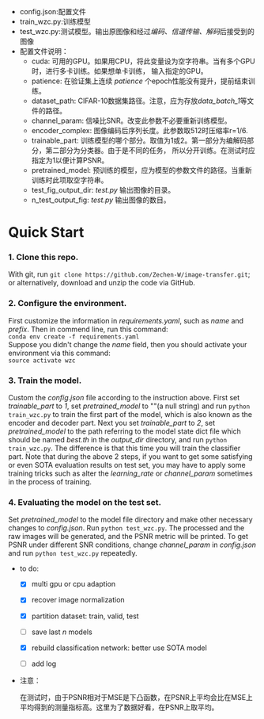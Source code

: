 - config.json:配置文件
- train_wzc.py:训练模型
- test_wzc.py:测试模型。输出原图像和经过*编码、信道传输、解码*后接受到的图像
- 配置文件说明：
  - cuda: 可用的GPU。如果用CPU，将此变量设为空字符串。当有多个GPU时，进行多卡训练。如果想单卡训练，
  输入指定的GPU。
  - patience: 在验证集上连续 _patience_ 个epoch性能没有提升，提前结束训练。
  - dataset_path: CIFAR-10数据集路径。注意，应为存放*data_batch_1*等文件的路径。
  - channel_param: 信噪比SNR。改变此参数不必要重新训练模型。
  - encoder_complex: 图像编码后序列长度。此参数取512时压缩率r=1/6.
  - trainable_part: 训练模型的哪个部分。取值为1或2。第一部分为编解码部分，第二部分为分类器。由于是不同的任务，
  所以分开训练。在测试时应指定为1以便计算PSNR。
  - pretrained_model: 预训练的模型，应为模型的参数文件的路径。当重新训练时此项取空字符串。
  - test_fig_output_dir: _test.py_ 输出图像的目录。
  - n_test_output_fig: _test.py_ 输出图像的数目。
# Quick Start
  ### 1. Clone this repo.  
  With git, run `git clone https://github.com/Zechen-W/image-transfer.git`;  
  or alternatively, download and unzip the code via GitHub.
  ### 2. Configure the environment.  
  First customize the information in *requirements.yaml*, such as _name_ and _prefix_.
  Then in commend line, run this command:  
  `conda env create -f requirements.yaml`  
  Suppose you didn't change the _name_ field, then you should activate your environment via this command:  
  `source activate wzc`
  ### 3. Train the model.  
  Custom the _config.json_ file according to the instruction above. First set _trainable_part_ to
  _1_, set _pretrained_model_ to ""(a null string) and run `python train_wzc.py` to train the first part of the model, which is also known as
  the encoder and decoder part. Next you set _trainable_part_ to _2_, set _pretrained_model_ to the path referring to 
  the model state dict file which should be named _best.th_ in the _output_dir_ directory,
  and run `python train_wzc.py`. The 
  difference is that this time you will train the classifier part. Note that during the above 2
  steps, if you want to get some satisfying or even SOTA evaluation results on test set, you may 
  have to apply some training tricks such as alter the _learning_rate_ or _channel_param_ sometimes
  in the process of training.
  ### 4. Evaluating the model on the test set.
  Set _pretrained_model_ to the model file directory and make other necessary changes to _config.json_.
  Run `python test_wzc.py`. The processed and the raw images will be generated, and the PSNR metric will be
  printed. To get PSNR under different SNR conditions, change _channel_param_ in _config.json_ and run
  `python test_wzc.py` repeatedly. 
  
- to do:
  - [x] multi gpu or cpu adaption
  - [x] recover image normalization
  - [x] partition dataset: train, valid, test
  - [ ] save last _n_ models
  - [x] rebuild classification network: better use SOTA model
  - [ ] add log


- 注意： 

  在测试时，由于PSNR相对于MSE是下凸函数，在PSNR上平均会比在MSE上平均得到的测量指标高。这里为了数据好看，在PSNR上取平均。
